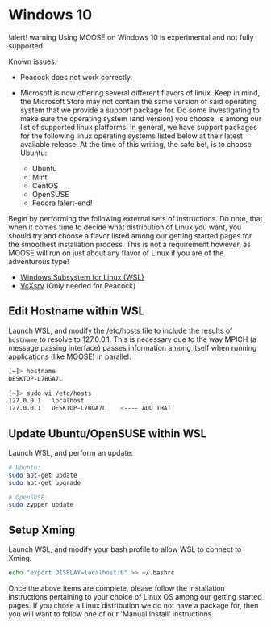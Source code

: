 # Windows 10

!alert! warning
Using MOOSE on Windows 10 is experimental and not fully supported.

Known issues:

- Peacock does not work correctly.
- Microsoft is now offering several different flavors of linux. Keep in mind, the Microsoft Store may not contain the same version of said operating system that we provide a support package for. Do some investigating to make sure the operating system (and version) you choose, is among our list of supported linux platforms. In general, we have support packages for the following linux operating systems listed below at their latest available release. At the time of this writing, the safe bet, is to choose Ubuntu:

  - Ubuntu
  - Mint
  - CentOS
  - OpenSUSE
  - Fedora
!alert-end!

Begin by performing the following external sets of instructions. Do note, that when it comes time to decide what distribution of Linux you want, you should try and choose a flavor listed among our getting started pages for the smoothest installation process. This is not a requirement however, as MOOSE will run on just about any flavor of Linux if you are of the adventurous type!

- [Windows Subsystem for Linux (WSL)](https://msdn.microsoft.com/en-us/commandline/wsl/install_guide)
- [VcXsrv](https://sourceforge.net/projects/vcxsrv/reviews/) (Only needed for Peacock)

## Edit Hostname within WSL

Launch WSL, and modify the /etc/hosts file to include the results of `hostname` to resolve to 127.0.0.1. This is necessary due to the way
MPICH (a message passing interface) passes information among itself when running applications (like MOOSE) in parallel.

```bash
[~]> hostname
DESKTOP-L7BGA7L

[~]> sudo vi /etc/hosts
127.0.0.1   localhost
127.0.0.1   DESKTOP-L7BGA7L    <---- ADD THAT
```

## Update Ubuntu/OpenSUSE within WSL

Launch WSL, and perform an update:

```bash
# Ubuntu:
sudo apt-get update
sudo apt-get upgrade

# OpenSUSE:
sudo zypper update
```

## Setup Xming

Launch WSL, and modify your bash profile to allow WSL to connect to Xming.

```bash
echo "export DISPLAY=localhost:0" >> ~/.bashrc
```

Once the above items are complete, please follow the installation instructions pertaining to your choice of Linux OS among our getting started pages. If you chose a Linux distribution we do not have a package for, then you will want to follow one of our 'Manual Install' instructions.
